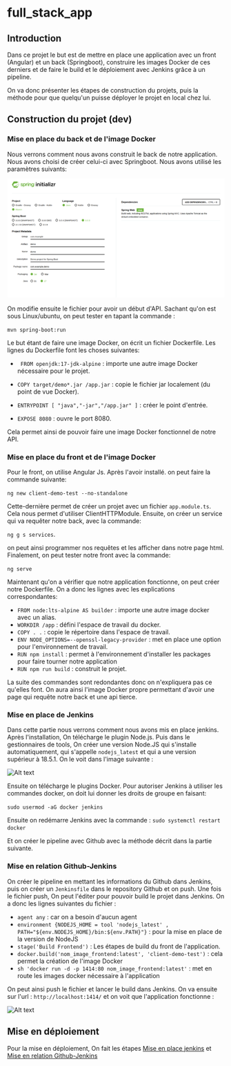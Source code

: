 # full_stack_app

## Introduction

Dans ce projet le but est de mettre en place une application avec un front (Angular) et un back (Springboot), construire les images Docker de ces derniers
et de faire le build et le déploiement avec Jenkins grâce à un pipeline.

On va donc présenter les étapes de construction du projets, puis la méthode pour que quelqu'un puisse déployer le projet en local chez lui.

## Construction du projet (dev)

### Mise en place du back et de l'image Docker

Nous verrons comment nous avons construit le back de notre application. Nous avons choisi de créer celui-ci avec Springboot.
Nous avons utilisé les paramètres suivants:

![Alt text](images/tuto_spring.png?raw=true "Spring parameters")

On modifie ensuite le fichier pour avoir un début d'API.
Sachant qu'on est sous Linux/ubuntu, on peut tester en tapant la commande :

```mvn spring-boot:run```

Le but étant de faire une image Docker, on écrit un fichier Dockerfile.
Les lignes du Dockerfile font les choses suivantes:

- ``` FROM openjdk:17-jdk-alpine``` : importe une autre image Docker nécessaire pour le projet.

- ```COPY target/demo*.jar /app.jar``` : copie le fichier jar localement (du point de vue Docker). 

- ```ENTRYPOINT [ "java","-jar","/app.jar" ]``` : créer le point d'entrée.

- ```EXPOSE 8080``` : ouvre le port 8080.

Cela permet ainsi de pouvoir faire une image Docker fonctionnel de notre API.

### Mise en place du front et de l'image Docker

Pour le front, on utilise Angular Js. Après l'avoir installé. on peut faire la commande suivante:

```ng new client-demo-test --no-standalone```

Cette-dernière permet de créer un projet avec un fichier `app.module.ts`. Cela nous permet d'utiliser ClientHTTPModule.
Ensuite, on créer un service qui va requêter notre back, avec la commande:

```ng g s services```.

on peut ainsi programmer nos requêtes et les afficher dans notre page html.
Finalement, on peut tester notre front avec la commande:

```ng serve```

Maintenant qu'on a vérifier que notre application fonctionne, on peut créer notre Dockerfile.
On a donc les lignes avec les explications correspondantes:
- ```FROM node:lts-alpine AS builder``` : importe une autre image docker avec un alias.
- ```WORKDIR /app``` : défini l'espace de travail du docker.
- ```COPY . .``` : copie le répertoire dans l'espace de travail.
- ```ENV NODE_OPTIONS=--openssl-legacy-provider``` : met en place une option pour l'environnement de travail.
- ```RUN npm install``` : permet à l'environnement d'installer les packages pour faire tourner notre application
- ```RUN npm run build``` : construit le projet.

La suite des commandes sont redondantes donc on n'expliquera pas ce qu'elles font.
On aura ainsi l'image Docker propre permettant d'avoir une page qui requête notre back et une api tierce.

<a name="jenkins"></a>

### Mise en place de Jenkins

Dans cette partie nous verrons comment nous avons mis en place jenkins.
Après l'installation, On télécharge le plugin Node.js. Puis dans le gestionnaires de tools, On créer une version Node.JS qui s'installe automatiquement, qui s'appelle ```nodejs_latest``` et qui a une version supérieur à 18.5.1. On le voit dans l'image suivante :

![Alt text](images/tuto_jenkins.png?raw=true "Jenkins NodeJs parameters")

Ensuite on télécharge le plugins Docker. Pour autoriser Jenkins à utiliser les commandes docker, on doit lui donner les droits de groupe en faisant:

```sudo usermod -aG docker jenkins```

Ensuite on redémarre Jenkins avec la commande : `sudo systemctl restart docker`

Et on créer le pipeline avec Github avec la méthode décrit dans la partie suivante.

<a name="relations"></a>

### Mise en relation Github-Jenkins

On créer le pipeline en mettant les informations du Github dans Jenkins, puis on créer un `Jenkinsfile` dans le repository Github et on push.
Une fois le fichier push, On peut l'éditer pour pouvoir build le projet dans Jenkins.
On a donc les lignes suivantes du fichier :
- ```agent any``` : car on a besoin d'aucun agent
- ```environment {NODEJS_HOME = tool 'nodejs_latest' , PATH="${env.NODEJS_HOME}/bin:${env.PATH}"}``` : pour la mise en place de la version de NodeJS 
- ```stage('Build Frontend')``` : Les étapes de build du front de l'application.
- ```docker.build('nom_image_frontend:latest', 'client-demo-test')``` : cela permet la création de l'image Docker
- ```sh 'docker run -d -p 1414:80 nom_image_frontend:latest'``` : met en route les images docker nécessaire à l'application

On peut ainsi push le fichier et lancer le build dans Jenkins. On va ensuite sur l'url : `http://localhost:1414/` et on voit que l'application fonctionne :

![Alt text](images/tuto_app.png?raw=true "Amazing Application")

## Mise en déploiement

Pour la mise en déploiement, On fait les étapes [Mise en place jenkins](#jenkins) et [Mise en relation Github-Jenkins](#relations)

